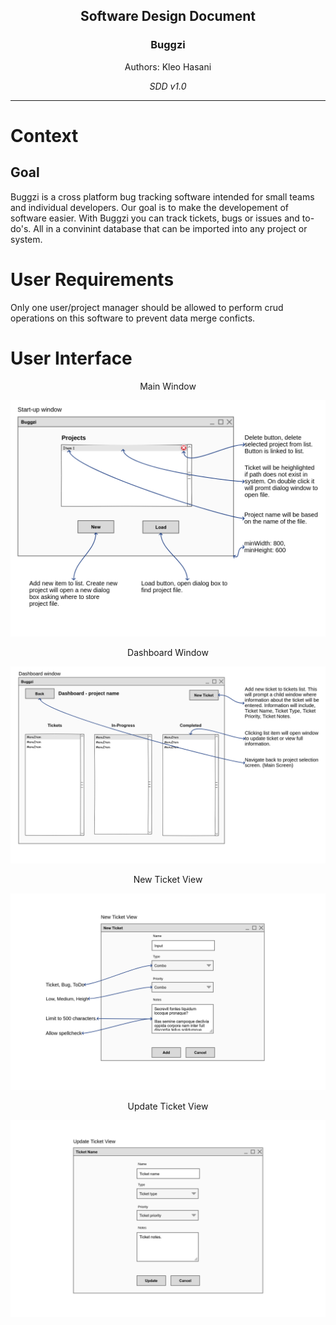 <div style="text-align: center;">
<h2>Software Design Document</h2>
<h3>Buggzi</h3>
<p>Authors: Kleo Hasani</p>
<i>SDD v1.0</i>
</div>

---

# Context

## Goal

Buggzi is a cross platform bug tracking software intended for small teams and individual developers. Our goal is to make the developement of software easier. With Buggzi you can track tickets, bugs or issues and to-do's. All in a convinint database that can be imported into any project or system.

# User Requirements

Only one user/project manager should be allowed to perform crud operations on this software to prevent data merge conficts.

# User Interface

<div style="text-align: center;">
<p>Main Window</p>
<img src="./UI/main_window.png"></img>
<p>Dashboard Window</p>
<img src="./UI/dashboard_window.png"></img>
<p>New Ticket View</p>
<img src="./UI/newticket_view.png"></img>
<p>Update Ticket View</p>
<img src="./UI/updateticket_view.png"></img>
</div>
